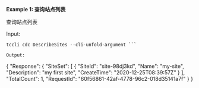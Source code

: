 **Example 1: 查询站点列表**

查询站点列表

Input: 

```
tccli cdc DescribeSites --cli-unfold-argument ```

Output: 
```
{
    "Response": {
        "SiteSet": [
            {
                "SiteId": "site-98dj3kd",
                "Name": "my-site",
                "Description": "my first site",
                "CreateTime": "2020-12-25T08:39:57Z"
            }
        ],
        "TotalCount": 1,
        "RequestId": "60f56861-42af-4778-96c2-018d35141a7f"
    }
}
```

